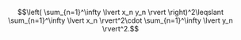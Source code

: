 $$\left( \sum_{n=1}^\infty \lvert x_n y_n \rvert \right)^2\leqslant
    \sum_{n=1}^\infty \lvert x_n \rvert^2\cdot \sum_{n=1}^\infty \lvert y_n \rvert^2.$$